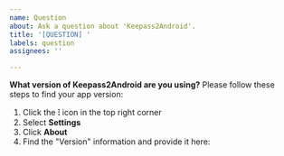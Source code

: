 ```yaml
---
name: Question
about: Ask a question about 'Keepass2Android'.
title: '[QUESTION] '
labels: question
assignees: ''

---
```


**What version of Keepass2Android are you using?**
Please follow these steps to find your app version:
1. Click the **⁝** icon in the top right corner
2. Select **Settings**
3. Click **About**
4. Find the "Version" information and provide it here:

